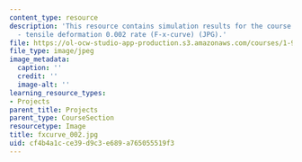 ```yaml
---
content_type: resource
description: 'This resource contains simulation results for the course projects: NAMD
  - tensile deformation 0.002 rate (F-x-curve) (JPG).'
file: https://ol-ocw-studio-app-production.s3.amazonaws.com/courses/1-978-from-nano-to-macro-introduction-to-atomistic-modeling-techniques-january-iap-2007/cf4b4a1cce39d9c3e689a765055519f3_fxcurve_002.jpg
file_type: image/jpeg
image_metadata:
  caption: ''
  credit: ''
  image-alt: ''
learning_resource_types:
- Projects
parent_title: Projects
parent_type: CourseSection
resourcetype: Image
title: fxcurve_002.jpg
uid: cf4b4a1c-ce39-d9c3-e689-a765055519f3
---
```

